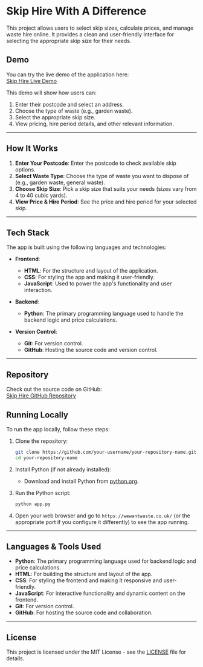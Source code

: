 # Skip Hire With A Difference

This project allows users to select skip sizes, calculate prices, and manage waste hire online. It provides a clean and user-friendly interface for selecting the appropriate skip size for their needs.

## Demo

You can try the live demo of the application here:  
[Skip Hire Live Demo](https://your-app-name.netlify.app)

This demo will show how users can:
1. Enter their postcode and select an address.
2. Choose the type of waste (e.g., garden waste).
3. Select the appropriate skip size.
4. View pricing, hire period details, and other relevant information.

---

## How It Works

1. **Enter Your Postcode**: Enter the postcode to check available skip options.
2. **Select Waste Type**: Choose the type of waste you want to dispose of (e.g., garden waste, general waste).
3. **Choose Skip Size**: Pick a skip size that suits your needs (sizes vary from 4 to 40 cubic yards).
4. **View Price & Hire Period**: See the price and hire period for your selected skip.

---

## Tech Stack

The app is built using the following languages and technologies:

- **Frontend**: 
    - **HTML**: For the structure and layout of the application.
    - **CSS**: For styling the app and making it user-friendly.
    - **JavaScript**: Used to power the app's functionality and user interaction.
  
- **Backend**:
    - **Python**: The primary programming language used to handle the backend logic and price calculations.

- **Version Control**:
    - **Git**: For version control.
    - **GitHub**: Hosting the source code and version control.

---

## Repository

Check out the source code on GitHub:  
[Skip Hire GitHub Repository](https://github.com/vincentkumalo/skip-select-redesign)

## Running Locally

To run the app locally, follow these steps:

1. Clone the repository:
    ```bash
    git clone https://github.com/your-username/your-repository-name.git
    cd your-repository-name
    ```

2. Install Python (if not already installed):
    - Download and install Python from [python.org](https://www.python.org/).

3. Run the Python script:
    ```bash
    python app.py
    ```

4. Open your web browser and go to `https://wewantwaste.co.uk/` (or the appropriate port if you configure it differently) to see the app running.

---

## Languages & Tools Used

- **Python**: The primary programming language used for backend logic and price calculations.
- **HTML**: For building the structure and layout of the app.
- **CSS**: For styling the frontend and making it responsive and user-friendly.
- **JavaScript**: For interactive functionality and dynamic content on the frontend.
- **Git**: For version control.
- **GitHub**: For hosting the source code and collaboration.

---

## License

This project is licensed under the MIT License - see the [LICENSE](LICENSE) file for details.
